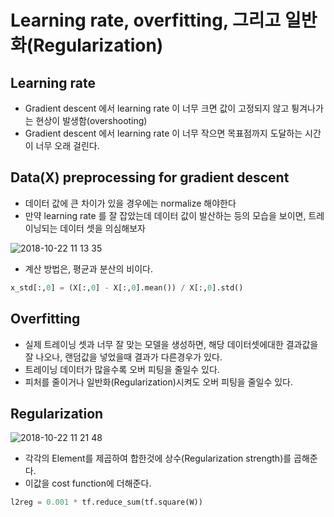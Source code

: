 # Learning rate, overfitting, 그리고 일반화(Regularization)

## Learning rate

- Gradient descent 에서 learning rate 이 너무 크면 값이 고정되지 않고 튕겨나가는 현상이 발생함(overshooting)
- Gradient descent 에서 learning rate 이 너무 작으면 목표점까지 도달하는 시간이 너무 오래 걸린다.

## Data(X) preprocessing for gradient descent

- 데이터 값에 큰 차이가 있을 경우에는 normalize 해야한다
- 만약 learning rate 를 잘 잡았는데 데이터 값이 발산하는 등의 모습을 보이면, 트레이닝되는 데이터 셋을 의심해보자

![2018-10-22 11 13 35](https://user-images.githubusercontent.com/20614643/47297510-3afa2580-d650-11e8-9cfe-a1ee8754174e.png)

- 계산 방법은, 평균과 분산의 비이다.

```py
x_std[:,0] = (X[:,0] - X[:,0].mean()) / X[:,0].std()
```

## Overfitting

- 실제 트레이닝 셋과 너무 잘 맞는 모델을 생성하면, 해당 데이터셋에대한 결과값을 잘 나오나, 랜덤값을 넣었을때 결과가 다른경우가 있다.
- 트레이닝 데이터가 많을수록 오버 피팅을 줄일수 있다.
- 피처를 줄이거나 일반화(Regularization)시켜도 오버 피팅을 줄일수 있다.

## Regularization

![2018-10-22 11 21 48](https://user-images.githubusercontent.com/20614643/47297856-4732b280-d651-11e8-9b51-56fe25b518a2.png)

- 각각의 Element를 제곱하여 합한것에 상수(Regularization strength)를 곱해준다.
- 이값을 cost function에 더해준다.

```py
l2reg = 0.001 * tf.reduce_sum(tf.square(W))
```